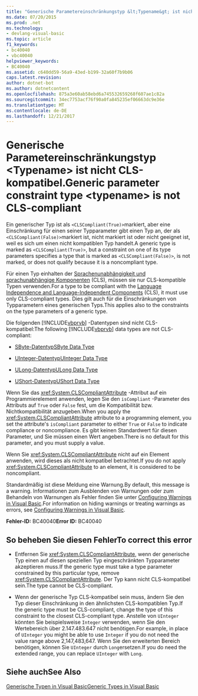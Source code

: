 ```yaml
---
title: "Generische Parametereinschränkungstyp &lt;Typename&gt; ist nicht CLS-kompatibel."
ms.date: 07/20/2015
ms.prod: .net
ms.technology:
- devlang-visual-basic
ms.topic: article
f1_keywords:
- bc40040
- vbc40040
helpviewer_keywords:
- BC40040
ms.assetid: c640dd59-56a9-43ed-b199-32a60f7b9b06
caps.latest.revision: 
author: dotnet-bot
ms.author: dotnetcontent
ms.openlocfilehash: 875a3e60ab58ebd6a745532659268f607ae1c82a
ms.sourcegitcommit: 34ec7753acf76f90a0fa845235ef06663dc9e36e
ms.translationtype: MT
ms.contentlocale: de-DE
ms.lasthandoff: 12/21/2017
---
```

# <a name="generic-parameter-constraint-type-lttypenamegt-is-not-cls-compliant"></a><span data-ttu-id="f355e-102">Generische Parametereinschränkungstyp &lt;Typename&gt; ist nicht CLS-kompatibel.</span><span class="sxs-lookup"><span data-stu-id="f355e-102">Generic parameter constraint type &lt;typename&gt; is not CLS-compliant</span></span>
<span data-ttu-id="f355e-103">Ein generischer Typ ist als `<CLSCompliant(True)>`markiert, aber eine Einschränkung für einen seiner Typparameter gibt einen Typ an, der als `<CLSCompliant(False)>`markiert ist, nicht markiert ist oder nicht geeignet ist, weil es sich um einen nicht kompatiblen Typ handelt.</span><span class="sxs-lookup"><span data-stu-id="f355e-103">A generic type is marked as `<CLSCompliant(True)>`, but a constraint on one of its type parameters specifies a type that is marked as `<CLSCompliant(False)>`, is not marked, or does not qualify because it is a noncompliant type.</span></span>  
  
 <span data-ttu-id="f355e-104">Für einen Typ einhalten der [Sprachenunabhängigkeit und sprachunabhängige Komponenten](../../standard/language-independence-and-language-independent-components.md) (CLS), müssen sie nur CLS-kompatible Typen verwenden.</span><span class="sxs-lookup"><span data-stu-id="f355e-104">For a type to be compliant with the [Language Independence and Language-Independent Components](../../standard/language-independence-and-language-independent-components.md) (CLS), it must use only CLS-compliant types.</span></span> <span data-ttu-id="f355e-105">Dies gilt auch für die Einschränkungen von Typparametern eines generischen Typs.</span><span class="sxs-lookup"><span data-stu-id="f355e-105">This applies also to the constraints on the type parameters of a generic type.</span></span>  
  
 <span data-ttu-id="f355e-106">Die folgenden [!INCLUDE[vbprvb](~/includes/vbprvb-md.md)] -Datentypen sind nicht CLS-kompatibel:</span><span class="sxs-lookup"><span data-stu-id="f355e-106">The following [!INCLUDE[vbprvb](~/includes/vbprvb-md.md)] data types are not CLS-compliant:</span></span>  
  
-   [<span data-ttu-id="f355e-107">SByte-Datentyp</span><span class="sxs-lookup"><span data-stu-id="f355e-107">SByte Data Type</span></span>](../../visual-basic/language-reference/data-types/sbyte-data-type.md)  
  
-   [<span data-ttu-id="f355e-108">UInteger-Datentyp</span><span class="sxs-lookup"><span data-stu-id="f355e-108">UInteger Data Type</span></span>](../../visual-basic/language-reference/data-types/uinteger-data-type.md)  
  
-   [<span data-ttu-id="f355e-109">ULong-Datentyp</span><span class="sxs-lookup"><span data-stu-id="f355e-109">ULong Data Type</span></span>](../../visual-basic/language-reference/data-types/ulong-data-type.md)  
  
-   [<span data-ttu-id="f355e-110">UShort-Datentyp</span><span class="sxs-lookup"><span data-stu-id="f355e-110">UShort Data Type</span></span>](../../visual-basic/language-reference/data-types/ushort-data-type.md)  
  
 <span data-ttu-id="f355e-111">Wenn Sie das <xref:System.CLSCompliantAttribute> -Attribut auf ein Programmierelement anwenden, legen Sie den `isCompliant` -Parameter des Attributs auf `True` oder `False` fest, um die Kompatibilität bzw. Nichtkompatibilität anzugeben.</span><span class="sxs-lookup"><span data-stu-id="f355e-111">When you apply the <xref:System.CLSCompliantAttribute> attribute to a programming element, you set the attribute's `isCompliant` parameter to either `True` or `False` to indicate compliance or noncompliance.</span></span> <span data-ttu-id="f355e-112">Es gibt keinen Standardwert für diesen Parameter, und Sie müssen einen Wert angeben.</span><span class="sxs-lookup"><span data-stu-id="f355e-112">There is no default for this parameter, and you must supply a value.</span></span>  
  
 <span data-ttu-id="f355e-113">Wenn Sie <xref:System.CLSCompliantAttribute> nicht auf ein Element anwenden, wird dieses als nicht kompatibel betrachtet.</span><span class="sxs-lookup"><span data-stu-id="f355e-113">If you do not apply <xref:System.CLSCompliantAttribute> to an element, it is considered to be noncompliant.</span></span>  
  
 <span data-ttu-id="f355e-114">Standardmäßig ist diese Meldung eine Warnung.</span><span class="sxs-lookup"><span data-stu-id="f355e-114">By default, this message is a warning.</span></span> <span data-ttu-id="f355e-115">Informationen zum Ausblenden von Warnungen oder zum Behandeln von Warnungen als Fehler finden Sie unter [Configuring Warnings in Visual Basic](/visualstudio/ide/configuring-warnings-in-visual-basic).</span><span class="sxs-lookup"><span data-stu-id="f355e-115">For information on hiding warnings or treating warnings as errors, see [Configuring Warnings in Visual Basic](/visualstudio/ide/configuring-warnings-in-visual-basic).</span></span>  
  
 <span data-ttu-id="f355e-116">**Fehler-ID:** BC40040</span><span class="sxs-lookup"><span data-stu-id="f355e-116">**Error ID:** BC40040</span></span>  
  
## <a name="to-correct-this-error"></a><span data-ttu-id="f355e-117">So beheben Sie diesen Fehler</span><span class="sxs-lookup"><span data-stu-id="f355e-117">To correct this error</span></span>  
  
-   <span data-ttu-id="f355e-118">Entfernen Sie <xref:System.CLSCompliantAttribute>, wenn der generische Typ einen auf diesen speziellen Typ eingeschränkten Typparameter akzeptieren muss.</span><span class="sxs-lookup"><span data-stu-id="f355e-118">If the generic type must take a type parameter constrained by this particular type, remove <xref:System.CLSCompliantAttribute>.</span></span> <span data-ttu-id="f355e-119">Der Typ kann nicht CLS-kompatibel sein.</span><span class="sxs-lookup"><span data-stu-id="f355e-119">The type cannot be CLS-compliant.</span></span>  
  
-   <span data-ttu-id="f355e-120">Wenn der generische Typ CLS-kompatibel sein muss, ändern Sie den Typ dieser Einschränkung in den ähnlichsten CLS-kompatiblen Typ.</span><span class="sxs-lookup"><span data-stu-id="f355e-120">If the generic type must be CLS-compliant, change the type of this constraint to the closest CLS-compliant type.</span></span> <span data-ttu-id="f355e-121">Anstelle von `UInteger` könnten Sie beispielsweise `Integer` verwenden, wenn Sie den Wertebereich über 2.147.483.647 nicht benötigen.</span><span class="sxs-lookup"><span data-stu-id="f355e-121">For example, in place of `UInteger` you might be able to use `Integer` if you do not need the value range above 2,147,483,647.</span></span> <span data-ttu-id="f355e-122">Wenn Sie den erweiterten Bereich benötigen, können Sie `UInteger` durch `Long`ersetzen.</span><span class="sxs-lookup"><span data-stu-id="f355e-122">If you do need the extended range, you can replace `UInteger` with `Long`.</span></span>  
  
## <a name="see-also"></a><span data-ttu-id="f355e-123">Siehe auch</span><span class="sxs-lookup"><span data-stu-id="f355e-123">See Also</span></span>  
 [<span data-ttu-id="f355e-124">Generische Typen in Visual Basic</span><span class="sxs-lookup"><span data-stu-id="f355e-124">Generic Types in Visual Basic</span></span>](../../visual-basic/programming-guide/language-features/data-types/generic-types.md)  
 

